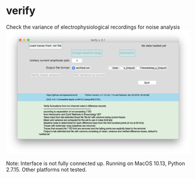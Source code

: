 # verify
Check the variance of electrophysiological recordings for noise analysis
![ScreenShot](/screenshots/verify.png)

Note: Interface is not fully connected up. 
Running on MacOS 10.13, Python 2.7.15. Other platforms not tested.
